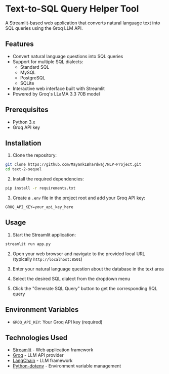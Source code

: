 # Text-to-SQL Query Helper Tool

A Streamlit-based web application that converts natural language text into SQL queries using the Groq LLM API.

## Features

- Convert natural language questions into SQL queries
- Support for multiple SQL dialects:
  - Standard SQL
  - MySQL
  - PostgreSQL
  - SQLite
- Interactive web interface built with Streamlit
- Powered by Groq's LLaMA 3.3 70B model

## Prerequisites

- Python 3.x
- Groq API key

## Installation

1. Clone the repository:
```bash
git clone https://github.com/Mayank1Bhardwaj/NLP-Project.git
cd text-2-sequel
```

2. Install the required dependencies:
```bash
pip install -r requirements.txt
```

3. Create a `.env` file in the project root and add your Groq API key:
```
GROQ_API_KEY=your_api_key_here
```

## Usage

1. Start the Streamlit application:
```bash
streamlit run app.py
```

2. Open your web browser and navigate to the provided local URL (typically `http://localhost:8501`)

3. Enter your natural language question about the database in the text area

4. Select the desired SQL dialect from the dropdown menu

5. Click the "Generate SQL Query" button to get the corresponding SQL query

## Environment Variables

- `GROQ_API_KEY`: Your Groq API key (required)

## Technologies Used

- [Streamlit](https://streamlit.io/) - Web application framework
- [Groq](https://groq.com/) - LLM API provider
- [LangChain](https://python.langchain.com/) - LLM framework
- [Python-dotenv](https://pypi.org/project/python-dotenv/) - Environment variable management
